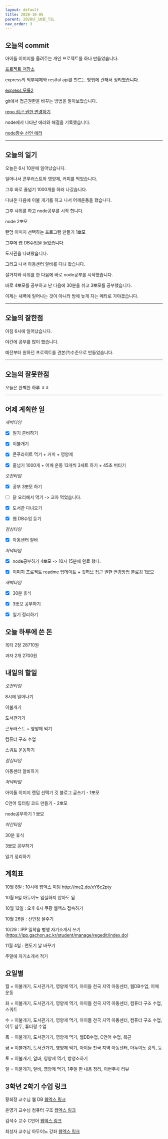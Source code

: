 ```yaml
---
layout: default
title: 2020-10-05
parent: 2020년_10월_TIL
nav_order: 3
---
```


## 오늘의 commit

아이돌 이미지를 올려주는 개인 프로젝트를 하나 만들었습니다. 

[프로젝트 저장소](https://github.com/C0deWave/randomImageSelectionServer)

express의 외부예제와 restful api를 만드는 방법에 관해서 정리했습니다.

[express 모듈2](https://c0dewave.github.io/docs/16-nodeJS/012-express%EB%AA%A8%EB%93%882/)

git에서 접근권한을 바꾸는 방법을 알아보았습니다.

[repo 접근 권한 변경하기](https://c0dewave.github.io/docs/17-git/005-repo%EC%A0%91%EA%B7%BC%EA%B6%8C%ED%95%9C%EB%B3%80%EA%B2%BD%ED%95%98%EA%B8%B0/)

node에서 나타난 에러와 해결을 기록했습니다.

[node함수 선언 에러](https://c0dewave.github.io/docs/15-ErrorLog/002-node-ERR_INVALID_ARG_TYPE/)

---

## 오늘의 일기

오늘은 6시 10분에 일어났습니다.

일어나서 콘푸러스트와 영양제, 커피를 먹었습니다.

그후 바로 줄넘기 1000개를 하러 나갔습니다.

다녀온 다음에 이불 개기를 하고 나서 어깨운동을 했습니다.

그후 샤워를 하고 node공부를 시작 합니다.

node 2뽀모

랜덤 이미지 선택하는 프로그램 만들기 1뽀모

그후에 웹 DB수업을 들었습니다.

도서관을 다녀왔습니다.

그리고 나서 아동센터 알바를 다녀 왔습니다.

설거지와 샤워를 한 다음에 바로 node공부를 시작했습니다.

바로 4뽀모를 공부하고 난 다음에 30분을 쉬고 3뽀모를 공부했습니다.

이제는 새벽에 일어나는 것이 아니라 밤에 늦게 자는 메타로 가야겠습니다.

---

## 오늘의 잘한점

아침 6시에 일어났습니다.

야간에 공부를 많이 했습니다.

예전부터 원하던 프로젝트를 견본(?)수준으로 만들었습니다.

---

## 오늘의 잘못한점

오늘은 완벽한 하루 ㅎㅎ

---

## 어제 계획한 일

*새벽타임*

- [X] 일기 준비하기

- [X] 이불개기

- [X] 콘푸라이트 먹기 + 커피 + 영양제

- [X] 줄넘기 1000개 + 어깨 운동 13개씩 3세트 하기 + 45초 버티기

*오전타임*

- [X] 공부 3뽀모 하기

- [ ] 닭 요리해서 먹기 -> 교자 먹었습니다.

- [X]  도서관 다녀오기

- [X] 웹 DB수업 듣기

*점심타임*

- [X] 아동센터 알바

*저녁타임*

- [X] node공부하기 4뽀모 -> 10시 15분에 완료 했다.

- [X] 이미지 프로젝트 readme 업데이트 + 깃허브 접근 권한 변경방법 블로깅 1뽀모

*새벽타임*

- [X] 30분 휴식

- [X] 3뽀모 공부하기

- [X] 일기 정리하기

## 오늘 하루에 쓴 돈

목티 2장 28710원

과자 2개 2700원

## 내일의 할일

*오전타임*

8시에 일어나기

이불개기

도서관가기

콘푸러스트 + 영양제 먹기

컴퓨터 구조 수업

스쿼트 운동하기

*점심타임*

아동센터 알바하기

*저녁타임*

아이돌 이미지 랜덤 선택기 깃 블로그 글쓰기 - 1뽀모

C언어 튜터링 코드 만들기 - 2뽀모

node공부하기 1 뽀모

*야간타임*

30분 휴식

3뽀모 공부하기

일기 정리하기

## 계획표

10월 8일 : 10시에 웹엑스 미팅 http://me2.do/xY6c2pty

10월 9일 아두이노 입실하지 않아도 됨

10월 12일 : 오후 6시 쿠팡 웹엑스 접속하기

10월 26일 : 선인장 물주기

10/29 : IPP 일학습 병행 자기소개서 쓰기(https://ipp.gachon.ac.kr/student/manage/regedit/index.do)

11월 4일 : 면도기 날 바꾸기

주말에 자기소개서 적기

## 요일별

월 = 이불개기, 도서관가기, 영양제 먹기, 아이들 천국 지역 아동센터, 웹DB수업, 어깨운동

화 = 이불개기, 도서관가기, 영양제 먹기, 아이들 천국 지역 아동센터, 컴퓨터 구조 수업, 스쿼트

수 = 이불개기, 도서관가기, 영양제 먹기, 아이들 천국 지역 아동센터, 컴퓨터 구조 수업, 이두 삼두, 튜터링 수업

목 = 이불개기, 도서관가기, 영양제 먹기, 웹DB수업, C언어 수업, 복근

금 = 이불개기, 도서관가기, 영양제 먹기, 아이들 천국 지역 아동센터, 아두이노 강의, 등

토 = 이불개기, 알바, 영양제 먹기, 방청소하기

일 = 이불개기, 알바, 영양제 먹기, 1주일 한 내용 정리, 이번주차 리뷰

## 3학년 2학기 수업 링크

황희정 교수님 웹 DB [웹엑스 링크](https://gachon.webex.com/meet/hwanghj)

윤영기 교수님 컴퓨터 구조 [웹엑스 링크](http://gachon.webex.com/meet/ykyoon)

김석수 교수 C언어 [웹엑스 링크](http://gachon.webex.com/meet/sskim)

최성자 교수님 아두이노 강좌 [웹엑스 링크](https://gachon.webex.com/meet/artchoi0g)
